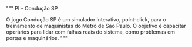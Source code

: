 """
 PI - Condução SP
 
 O jogo Condução SP é um simulador interativo, point-click, para o treinamento de maquinistas do Metrô de São Paulo. O objetivo é capacitar 
 operários para lidar com falhas reais do sistema, como problemas em portas e maquinários. 
"""
